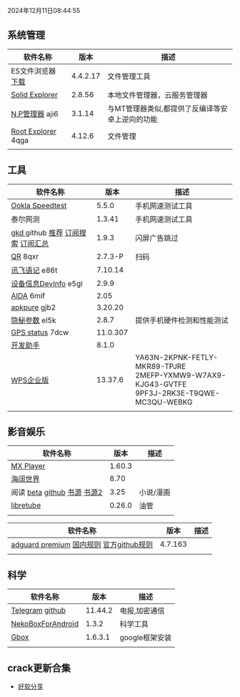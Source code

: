 2024年12月11日08:44:55

## 系统管理

| 软件名称                                                     | 版本     | 描述                                            |
| ------------------------------------------------------------ | -------- | ----------------------------------------------- |
| ES文件浏览器 [下载](https://pan.lanzoub.com/b0f1d7s2h)       | 4.4.2.17 | 文件管理工具                                    |
| [Solid Explorer](https://pan.lanzoub.com/b0f19gdfa)          | 2.8.56   | 本地文件管理器，云服务管理器                    |
| [N.P管理器](https://pan.lanzoub.com/b06m0cevg?pwd=aji6)  aji6 | 3.1.14   | 与MT管理器类似,都提供了反编译等安卓上逆向的功能 |
| [Root Explorer](https://pan.lanzoub.com/b06ll1dfi?pwd=4qga)  4qga | 4.12.6   | 文件管理                                        |
|                                                              |          |                                                 |



## 工具

| 软件名称                                                     | 版本     | 描述                                                         |
| ------------------------------------------------------------ | -------- | ------------------------------------------------------------ |
| [Ookla Speedtest](https://pan.lanzoub.com/b0f19i6af)         | 5.5.0    | 手机网速测试工具                                             |
| 泰尔网测                                                     | 1.3.41   | 手机网速测试工具                                             |
| [gkd ](https://github.com/gkd-kit/gkd) github [推荐](https://github.com/AIsouler/GKD_subscription) [订阅搜索](https://github.com/search?q=GKD_subscription&type=repositories) [订阅汇总](https://github.com/Adpro-Team/GKD_THS_List) | 1.9.3    | 闪屏广告跳过                                                 |
| [QR](https://www.lanzoub.com/b06lnskqf?pwd=8qxr)  8qxr       | 2.7\.3-P | 扫码                                                         |
| [讯飞语记](https://pan.lanzoub.com/b06llc0sj?pwd=e86t) e86t  | 7.10.14  |                                                              |
| [设备信息DevInfo](https://pan.lanzoub.com/b06mcp2le?pwd=e5gl)  e5gl | 2.9.9    |                                                              |
| [AIDA](https://www.lanzoub.com/b06lo9kqh?pwd=6mif)  6mif     | 2.05     |                                                              |
| [apkpure](https://www.lanzoub.com/b06ljuo9a?pwd=gjb2)  gjb2  | 3.20.20  |                                                              |
| [隐秘参数](https://myqqjd.lanzoub.com/b06mhavbi?pwd=el5k)  el5k | 2.8.7    | 提供手机硬件检测和性能测试                                   |
| [GPS status](https://myqqjd.lanzoub.com/b06ltxx5i?pwd=7dcw)  7dcw | 11.0.307 |                                                              |
| [开发助手](https://pan.lanzoub.com/b06lmdxmd)                | 8.1.0    |                                                              |
| [WPS企业版](https://mo.wps.cn/pc-app/office-pro.html)        | 13.37.6  | YA63N-2KPNK-FETLY-MKR89-TPJRE<br>2MEFP-YXMW9-W7AX9-KJG43-GVTFE<br>9PF3J-2RK3E-T9QWE-MC3QU-WEBKG |
|                                                              |          |                                                              |



## 影音娱乐

| 软件名称                                                     | 版本   | 描述      |
| ------------------------------------------------------------ | ------ | --------- |
| [MX Player](https://pan.lanzoub.com/b0f19eo3c)               | 1.60.3 |           |
| [海阔世界](https://haikuo.lanzoub.com/u/GoldRiver)           | 8.70   |           |
| 阅读 [beta](https://www.lanzoub.com/b01rgkhhe) [github](https://github.com/gedoor/legado) [书源](https://legado.aoaostar.com/) [书源2](https://shuyuan.yiove.com/) | 3.25   | 小说/漫画 |
| [libretube](https://github.com/libre-tube/LibreTube/releases) | 0.26.0 | 油管      |
|                                                              |        |           |





| 软件名称                                                     | 版本    | 描述 |
| ------------------------------------------------------------ | ------- | ---- |
| [adguard premium](https://pan.lanzoub.com/b0f19420h) [国内规则](https://adguardteam.github.io/HostlistsRegistry/assets/filter_29.txt)  [官方github规则](https://github.com/AdguardTeam/HostlistsRegistry) | 4.7.163 |      |
|                                                              |         |      |



## 科学

| 软件名称                                                     | 版本    | 描述           |
| ------------------------------------------------------------ | ------- | -------------- |
| [Telegram](https://telegram.org/android)  [github](https://github.com/DrKLO/Telegram) | 11.44.2 | 电报,加密通信  |
| [NekoBoxForAndroid](https://github.com/MatsuriDayo/NekoBoxForAndroid) | 1.3.2   | 科学工具       |
| [Gbox](https://www.gboxlab.com/)                             | 1.6.3.1 | google框架安装 |
|                                                              |         |                |

## crack更新合集

- [好软分享](https://yoyodadada.lanzoui.com/u/yoyodadada)
